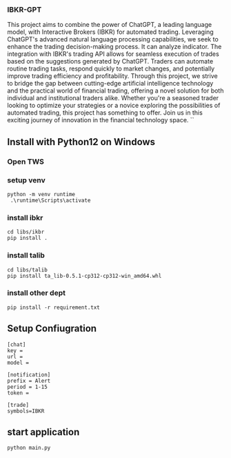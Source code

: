 ### IBKR-GPT
This project aims to combine the power of ChatGPT, a leading language model, with Interactive Brokers (IBKR) for automated trading. 
Leveraging ChatGPT's advanced natural language processing capabilities, we seek to enhance the trading decision-making process. 
It can analyze indicator. The integration with IBKR's trading API allows for seamless execution of trades based on the suggestions 
generated by ChatGPT. Traders can automate routine trading tasks, respond quickly to market changes, and potentially improve trading 
efficiency and profitability. Through this project, we strive to bridge the gap between cutting-edge artificial intelligence technology 
and the practical world of financial trading, offering a novel solution for both individual and institutional traders alike. 
Whether you're a seasoned trader looking to optimize your strategies or a novice exploring the possibilities of automated trading, 
this project has something to offer. Join us in this exciting journey of innovation in the financial technology space.
``
## Install with Python12 on Windows

### Open TWS
### setup venv
```shell
python -m venv runtime
 .\runtime\Scripts\activate
```

### install ibkr
```commandline
cd libs/ikbr
pip install .
```

### install talib
```shell
cd libs/talib
pip install ta_lib-0.5.1-cp312-cp312-win_amd64.whl
```

### install other dept
```shell
pip install -r requirement.txt
```

## Setup Confiugration
```editorconfig
[chat]
key =
url =
model =

[notification]
prefix = Alert
period = 1-15
token =

[trade]
symbols=IBKR
```

## start application
```shell
python main.py
```
